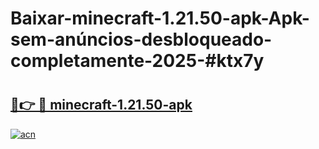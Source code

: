 # Baixar-minecraft-1.21.50-apk-Apk-sem-anúncios-desbloqueado-completamente-2025-#ktx7y

# <h2><a href="https://ainizakaria.my?title=minecraft-1.21.50-apk&ref=24M">🔗👉 🔴 minecraft-1.21.50-apk</a></h2>

[![acn](https://github.com/user-attachments/assets/0f9c940e-d8b0-45ae-aac7-cd30a18b3e1c)](https://ainizakaria.my?title=minecraft-1.21.50-apk&ref=24M)

